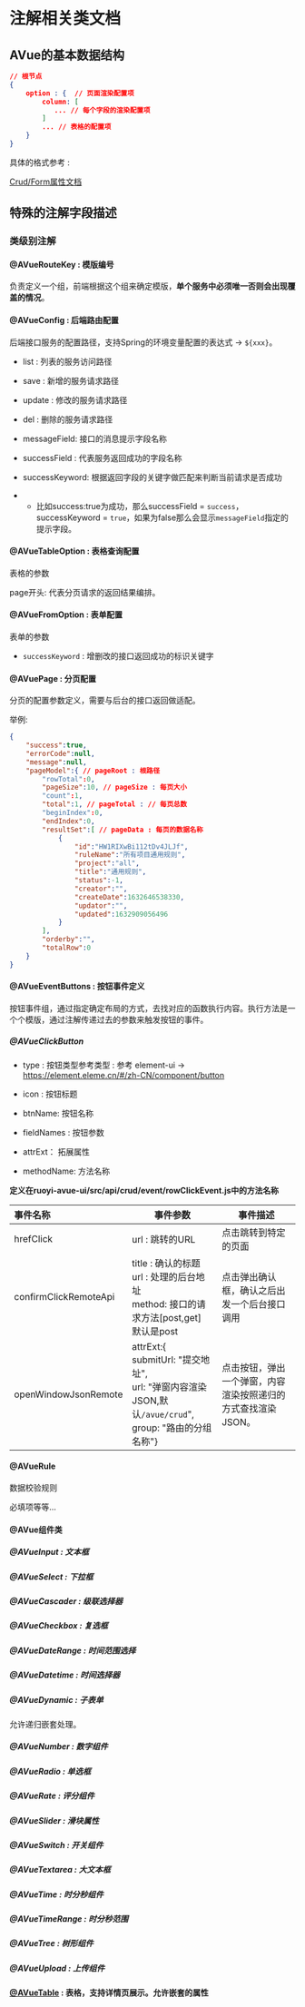 # 注解相关类文档

## AVue的基本数据结构

```json
// 根节点
{
    option : {  // 页面渲染配置项
    	column: [
           ... // 每个字段的渲染配置项
        ]
        ... // 表格的配置项
    } 
}
```

具体的格式参考 : 

[Crud/Form属性文档](https://avuejs.com/views/doc.html)

## 特殊的注解字段描述

### 类级别注解

#### @AVueRouteKey : 模版编号

负责定义一个组，前端根据这个组来确定模版，**单个服务中必须唯一否则会出现覆盖的情况**。

#### @AVueConfig : 后端路由配置

后端接口服务的配置路径，支持Spring的环境变量配置的表达式 -> `${xxx}`。

- list : 列表的服务访问路径
- save : 新增的服务请求路径

- update : 修改的服务请求路径
- del : 删除的服务请求路径

- messageField: 接口的消息提示字段名称
- successField : 代表服务返回成功的字段名称

- successKeyword: 根据返回字段的关键字做匹配来判断当前请求是否成功

- - 比如success:true为成功，那么successField = `success`，successKeyword = `true`，如果为false那么会显示`messageField`指定的提示字段。

#### @AVueTableOption : 表格查询配置

表格的参数

page开头: 代表分页请求的返回结果编排。

#### @AVueFromOption : 表单配置

表单的参数

- `successKeyword` : 增删改的接口返回成功的标识关键字



#### @AVuePage : 分页配置

分页的配置参数定义，需要与后台的接口返回做适配。

举例: 

```json
{
    "success":true,
    "errorCode":null,
    "message":null, 
    "pageModel":{ // pageRoot : 根路径
        "rowTotal":0,
        "pageSize":10, // pageSize : 每页大小
        "count":1,
        "total":1, // pageTotal : // 每页总数
        "beginIndex":0,
        "endIndex":0,
        "resultSet":[ // pageData : 每页的数据名称
            {
                "id":"HW1RIXwBi112tDv4JLJf",
                "ruleName":"所有项目通用规则",
                "project":"all",
                "title":"通用规则",
                "status":-1,
                "creator":"",
                "createDate":1632646538330,
                "updator":"",
                "updated":1632909056496
            } 
        ],
        "orderby":"",
        "totalRow":0
    }
}
```

#### @AVueEventButtons : 按钮事件定义

按钮事件组，通过指定确定布局的方式，去找对应的函数执行内容。执行方法是一个个模版，通过注解传递过去的参数来触发按钮的事件。

##### @AVueClickButton

- type : 按钮类型参考类型 : 参考 element-ui -> https://element.eleme.cn/#/zh-CN/component/button
- icon : 按钮标题

- btnName: 按钮名称
- fieldNames : 按钮参数

- attrExt： 拓展属性
- methodName: 方法名称

**定义在ruoyi-avue-ui/src/api/crud/event/rowClickEvent.js中的方法名称**

| 事件名称  | 事件参数        | 事件描述             |
| :-------- | --------------- | -------------------- |
| hrefClick | url : 跳转的URL | 点击跳转到特定的页面 |
| confirmClickRemoteApi | title : 确认的标题<br />url : 处理的后台地址<br />method: 接口的请求方法[post,get] 默认是post | 点击弹出确认框，确认之后出发一个后台接口调用 |
| openWindowJsonRemote | attrExt:{<br />submitUrl: "提交地址",<br />url: "弹窗内容渲染JSON,默认`/avue/crud`",<br />group: "路由的分组名称"} | 点击按钮，弹出一个弹窗，内容渲染按照递归的方式查找渲染JSON。 |

#### @AVueRule

数据校验规则

必填项等等...

#### @AVue组件类

##### @AVueInput : 文本框

##### @AVueSelect : 下拉框

##### @AVueCascader : 级联选择器

##### @AVueCheckbox : 复选框

##### @AVueDateRange : 时间范围选择

##### @AVueDatetime : 时间选择器

##### @AVueDynamic : 子表单

允许递归嵌套处理。

##### @AVueNumber : 数字组件

##### @AVueRadio : 单选框

##### @AVueRate : 评分组件

##### @AVueSlider : 滑块属性

##### @AVueSwitch : 开关组件

##### @AVueTextarea : 大文本框

##### @AVueTime : 时分秒组件

##### @AVueTimeRange : 时分秒范围

##### @AVueTree : 树形组件

##### @AVueUpload : 上传组件

#### [@AVueTable](./components/AVueTable.md) : 表格，支持详情页展示。允许嵌套的属性

